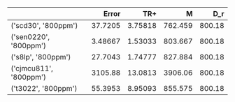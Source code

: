 |                        |      Error |      TR+ |        M |    D_r |
|:-----------------------|-----------:|---------:|---------:|-------:|
| ('scd30', '800ppm')    |   37.7205  |  3.75818 |  762.459 | 800.18 |
| ('sen0220', '800ppm')  |    3.48667 |  1.53033 |  803.667 | 800.18 |
| ('s8lp', '800ppm')     |   27.7043  |  1.74777 |  827.884 | 800.18 |
| ('cjmcu811', '800ppm') | 3105.88    | 13.0813  | 3906.06  | 800.18 |
| ('t3022', '800ppm')    |   55.3953  |  8.95093 |  855.575 | 800.18 |